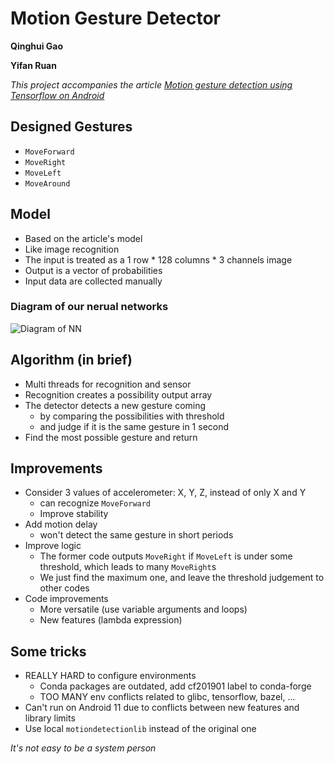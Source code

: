 # Motion Gesture Detector

**Qinghui Gao**

**Yifan Ruan**

*This project accompanies the article [Motion gesture detection using Tensorflow on Android](http://blog.lemberg.co.uk/motion-gesture-detection-using-tensorflow-android)*

## Designed Gestures
- `MoveForward`
- `MoveRight`
- `MoveLeft`
- `MoveAround`

## Model
- Based on the article's model
- Like image recognition
- The input is treated as a 1 row * 128 columns * 3 channels image
- Output is a vector of probabilities
- Input data are collected manually

### Diagram of our nerual networks
![Diagram of NN](https://lembergsolutions.com/sites/default/files/blog/imce/image_13.jpg)

## Algorithm (in brief)
- Multi threads for recognition and sensor
- Recognition creates a possibility output array
- The detector detects a new gesture coming
    - by comparing the possibilities with threshold
    - and judge if it is the same gesture in 1 second
- Find the most possible gesture and return

## Improvements
- Consider 3 values of accelerometer: X, Y, Z, instead of only X and Y
    - can recognize `MoveForward`
    - Improve stability
- Add motion delay
    - won't detect the same gesture in short periods
- Improve logic
    - The former code outputs `MoveRight` if `MoveLeft` is under some threshold, which leads to many `MoveRight`s
    - We just find the maximum one, and leave the threshold judgement to other codes
- Code improvements
    - More versatile (use variable arguments and loops)
    - New features (lambda expression)

## Some tricks
- REALLY HARD to configure environments
    - Conda packages are outdated, add cf201901 label to conda-forge
    - TOO MANY env conflicts related to glibc, tensorflow, bazel, ...
- Can't run on Android 11 due to conflicts between new features and library limits
- Use local `motiondetectionlib` instead of the original one

*It's not easy to be a system person*
